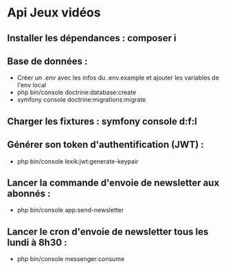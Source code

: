 # Api Jeux vidéos

## Installer les dépendances : composer i

## Base de données : 
- Créer un .env avec les infos du .env.example et ajouter les variables de l'env local
- php bin/console doctrine:database:create
- symfony console doctrine:migrations:migrate

## Charger les fixtures : symfony console d:f:l

## Générer son token d'authentification (JWT) :
- php bin/console lexik:jwt:generate-keypair

## Lancer la commande d'envoie de newsletter aux abonnés :
- php bin/console app:send-newsletter

## Lancer le cron d'envoie de newsletter tous les lundi à 8h30 :
- php bin/console messenger:consume